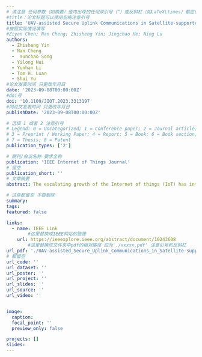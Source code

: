 ```yaml
---
# 请注意 任何参数（如摘要）值内出现的任何双引号（“）或反斜杠（如LaTeX\times）都应使用反斜杠（\）进行转义。例如，符号“和LaTeX text\times分别变为\”和\\times。有关详细信息，请参阅YAML或TOML文档。
#title：论文标题可以使用空格注意引号
title: 'UAV-assisted Secure Uplink Communications in Satellite-supported IoT: Secrecy Fairness Approach'
#按照实际情况填写
#Ziyan Chen; Nan Cheng; Zhisheng Yin; Jingchao He; Ning Lu
authors:
  - Zhisheng Yin
  - Nan Cheng
  -  Yunchao Song
  - Yilong Hui
  - Yunhan Li
  - Tom H. Luan
  - Shui Yu
#论文发表时间 只更改年月日
date: '2023-09-08T00:00:00Z'
#doi号
doi: '10.1109/JIOT.2023.3313197'
#同论文发表时间 只更改年月日
publishDate: '2023-09-08T00:00:00Z'

# 选填 1 或者 2 注意引号
# Legend: 0 = Uncategorized; 1 = Conference paper; 2 = Journal article;
# 3 = Preprint / Working Paper; 4 = Report; 5 = Book; 6 = Book section;
# 7 = Thesis; 8 = Patent
publication_types: ['2']

# 期刊/会议名称 要求全称
publication: 'IEEE Internet of Things Journal'
# 留空
publication_short: ''
# 文章摘要
abstract: The escalating growth of the Internet of things (IoT) has intensified the demand for dependable and efficient communication networks to accommodate the massive data volumes produced by interconnected devices. Satellite networks have emerged as a promising alternative, particularly in remote and underserved regions where terrestrial communication infrastructures are inadequate. Nevertheless, guaranteeing secure uplink communications in satellite-based IoT networks is a daunting task due to similar satellite channels and limited resources at IoT nodes. In this paper, we explore the potential of unmanned aerial vehicle (UAV) to improve the secrecy performance of uplink transmissions in satellite-supported IoT networks. Specifically, we first introduce a framework for UAV-aided secure uplink communications, presuming a secure UAV-to-satellite connection. To mitigate the risks of ground eavesdroppers intercepting uplink transmissions, we develop a max-min secrecy rate optimization problem with uplink power constraints. To address this non-convex problem, a streamlined two-stage optimization approach is proposed. In inner stage, we combine uplink power allocation and UAV beamforming and propose a successive convex approximation (SCA) based joint optimization algorithm to address them. In outer stage, we propose an synergized bisection and coordinate descent algorithm to optimize UAV positioning. Convergence is attained by alternating iterations between these two stages. Particularly, the secrecy fairness among IoT users is reached by solving the max-min problem. Additionally, we offer a complexity analysis of the proposed algorithm and validate the efficacy of the presented approach through comprehensive simulation results.

# 这些都留空 不要删除
summary:  
tags:
featured: false

links:
  - name: IEEE Link
        #这里替换成IEEE网站的链接
    url: https://ieeexplore.ieee.org/abstract/document/10243608
        #这里替换成文件夹中pdf的相对路径 应为'./xxxxx.pdf' 注意引号和反斜杠
url_pdf: './UAV-assisted_Secure_Uplink_Communications_in_Satellite-supported_IoT_Secrecy.pdf'
# 都留空
url_code: ''
url_dataset: ''
url_poster: ''
url_project: ''
url_slides: ''
url_source: ''
url_video: ''


image:
  caption: 
  focal_point: ''
  preview_only: false

projects: []
slides:
---
```

